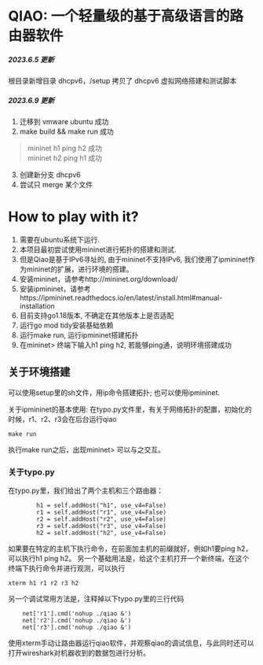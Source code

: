# QIAO: 一个轻量级的基于高级语言的路由器软件

##### 2023.6.5 更新
根目录新增目录 dhcpv6，/setup 拷贝了 dhcpv6 虚拟网络搭建和测试脚本

##### 2023.6.9 更新
1. 迁移到 vmware ubuntu 成功
2. make build && make run 成功
> mininet h1 ping h2 成功\
> mininet h2 ping h1 成功
3. 创建新分支 dhcpv6
4. 尝试只 merge 某个文件


# How to play with it?
1. 需要在ubuntu系统下运行.
2. 本项目最初尝试使用mininet进行拓扑的搭建和测试.
3. 但是Qiao是基于IPv6寻址的, 由于mininet不支持IPv6, 我们使用了ipmininet作为mininet的扩展，进行环境的搭建。
4. 安装mininet，请参考http://mininet.org/download/
5. 安装ipmininet，请参考https://ipmininet.readthedocs.io/en/latest/install.html#manual-installation
6. 目前支持go1.18版本, 不确定在其他版本上是否适配
7. 运行go mod tidy安装基础依赖
8. 运行make run, 运行ipmininet搭建拓扑
9. 在mininet> 终端下输入h1 ping h2, 若能够ping通，说明环境搭建成功


## 关于环境搭建
可以使用setup里的sh文件，用ip命令搭建拓扑;
也可以使用ipmininet.

关于ipmininet的基本使用:
在typo.py文件里，有关于网络拓扑的配置，初始化的时候，r1、r2、r3会在后台运行qiao
```
make run
```
执行make run之后，出现mininet>
可以与之交互。

### 关于typo.py
在typo.py里，我们给出了两个主机和三个路由器：
```
        h1 = self.addHost("h1", use_v4=False)
        r1 = self.addHost("r1", use_v4=False)
        r2 = self.addHost("r2", use_v4=False)
        r3 = self.addHost("r3", use_v4=False)
        h2 = self.addHost("h2", use_v4=False)
```

如果要在特定的主机下执行命令，在前面加主机的前缀就好，例如h1要ping h2，可以执行h1 ping h2。
另一个基础用法是，给这个主机打开一个新终端，在这个终端下执行命令并进行观测，可以执行
```
xterm h1 r1 r2 r3 h2
```

另一个调试常用方法是，注释掉以下typo.py里的三行代码
```
    net['r1'].cmd('nohup ./qiao &')
    net['r2'].cmd('nohup ./qiao &')
    net['r3'].cmd('nohup ./qiao &')
```
使用xterm手动让路由器运行qiao软件，并观察qiao的调试信息，与此同时还可以打开wireshark对机器收到的数据包进行分析。
